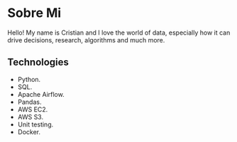 # Sobre Mi

Hello! My name is Cristian and I love the world of data, especially how it can drive decisions, research, algorithms and much more.


## Technologies
- Python.
- SQL.
- Apache Airflow.
- Pandas.
- AWS EC2.
- AWS S3.
- Unit testing.
- Docker.
